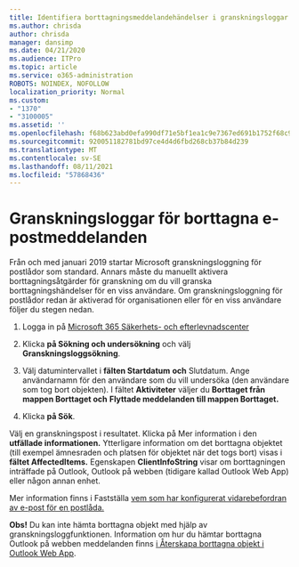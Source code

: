 ```yaml
---
title: Identifiera borttagningsmeddelandehändelser i granskningsloggar
ms.author: chrisda
author: chrisda
manager: dansimp
ms.date: 04/21/2020
ms.audience: ITPro
ms.topic: article
ms.service: o365-administration
ROBOTS: NOINDEX, NOFOLLOW
localization_priority: Normal
ms.custom:
- "1370"
- "3100005"
ms.assetid: ''
ms.openlocfilehash: f68b623abd0efa990df71e5bf1ea1c9e7367ed691b1752f68c971e973922a63d
ms.sourcegitcommit: 920051182781bd97ce4d4d6fbd268cb37b84d239
ms.translationtype: MT
ms.contentlocale: sv-SE
ms.lasthandoff: 08/11/2021
ms.locfileid: "57868436"
---
```

# <a name="audit-logs-for-deleted-email-messages"></a>Granskningsloggar för borttagna e-postmeddelanden

Från och med januari 2019 startar Microsoft granskningsloggning för postlådor som standard. Annars måste du manuellt aktivera borttagningsåtgärder för granskning om du vill granska borttagningshändelser för en viss användare. Om granskningsloggning för postlådor redan är aktiverad för organisationen eller för en viss användare följer du stegen nedan.

1. Logga in på [Microsoft 365 Säkerhets- och efterlevnadscenter](https://protection.office.com/)

2. Klicka **på Sökning och undersökning** och välj **Granskningsloggsökning**.

3. Välj datumintervallet i **fälten Startdatum** **och** Slutdatum. Ange användarnamn för den användare som du vill undersöka (den användare som tog bort objekten). I fältet **Aktiviteter** väljer du **Borttaget från mappen Borttaget och** **Flyttade meddelanden till mappen Borttaget.**

4. Klicka **på Sök**.

Välj en granskningspost i resultatet. Klicka på Mer information i den **utfällade informationen.** Ytterligare information om det borttagna objektet (till exempel ämnesraden och platsen för objektet när det togs bort) visas i **fältet AffectedItems.** Egenskapen **ClientInfoString** visar om borttagningen inträffade på Outlook, Outlook på webben (tidigare kallad Outlook Web App) eller någon annan enhet.

Mer information finns i Fastställa [vem som har konfigurerat vidarebefordran av e-post för en postlåda.](https://docs.microsoft.com/microsoft-365/compliance/auditing-troubleshooting-scenarios#determine-if-a-user-deleted-email-items)

**Obs!** Du kan inte hämta borttagna objekt med hjälp av granskningsloggfunktionen. Information om hur du hämtar borttagna Outlook på webben meddelanden finns [i Återskapa borttagna objekt i Outlook Web App](https://support.office.com/article/C3D8FC15-EEEF-4F1C-81DF-E27964B7EDD4).
